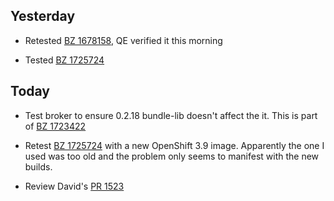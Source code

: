 Yesterday
---------
* Retested [BZ 1678158](https://bugzilla.redhat.com/show_bug.cgi?id=1678158), QE
  verified it this morning

* Tested [BZ 1725724](https://bugzilla.redhat.com/show_bug.cgi?id=1725724)

Today
------
* Test broker to ensure 0.2.18 bundle-lib doesn't affect the it. This is part of
  [BZ 1723422](https://bugzilla.redhat.com/show_bug.cgi?id=1723422)

* Retest [BZ 1725724](https://bugzilla.redhat.com/show_bug.cgi?id=1725724) with
  a new OpenShift 3.9 image. Apparently the one I used was too old and the
  problem only seems to manifest with the new builds.

* Review David's [PR 1523](https://github.com/operator-framework/operator-sdk/pull/1523)
